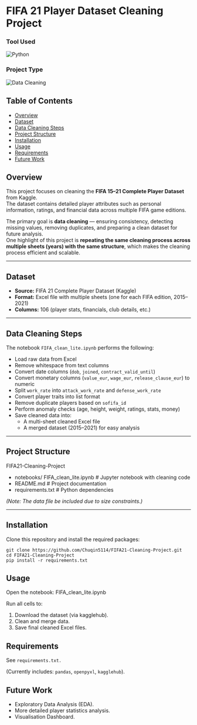 # FIFA 21 Player Dataset Cleaning Project

### Tool Used
![Python](https://img.shields.io/badge/Python-blue)

### Project Type
![Data Cleaning](https://img.shields.io/badge/Data%20Cleaning-purple)

## Table of Contents
- [Overview](overview)  
- [Dataset](dataset)  
- [Data Cleaning Steps](data-cleaning-steps)  
- [Project Structure](project-structure)  
- [Installation](installation)  
- [Usage](usage)  
- [Requirements](requirements)  
- [Future Work](future-work)

## Overview
This project focuses on cleaning the **FIFA 15–21 Complete Player Dataset** from Kaggle.  
The dataset contains detailed player attributes such as personal information, ratings, and financial data across multiple FIFA game editions.

The primary goal is **data cleaning** — ensuring consistency, detecting missing values, removing duplicates, and preparing a clean dataset for future analysis.  
One highlight of this project is **repeating the same cleaning process across multiple sheets (years) with the same structure**, which makes the cleaning process efficient and scalable.

---

## Dataset
- **Source:** FIFA 21 Complete Player Dataset (Kaggle)
- **Format:** Excel file with multiple sheets (one for each FIFA edition, 2015–2021)
- **Columns:** 106 (player stats, financials, club details, etc.)

---

## Data Cleaning Steps
The notebook `FIFA_clean_lite.ipynb` performs the following:
- Load raw data from Excel
- Remove whitespace from text columns
- Convert date columns (`dob`, `joined`, `contract_valid_until`)
- Convert monetary columns (`value_eur`, `wage_eur`, `release_clause_eur`) to numeric
- Split `work_rate` into `attack_work_rate` and `defense_work_rate`
- Convert player traits into list format
- Remove duplicate players based on `sofifa_id`
- Perform anomaly checks (age, height, weight, ratings, stats, money)
- Save cleaned data into:
  - A multi-sheet cleaned Excel file
  - A merged dataset (2015–2021) for easy analysis

---

## Project Structure
FIFA21-Cleaning-Project
- notebooks/ FIFA_clean_lite.ipynb # Jupyter notebook with cleaning code
- README.md # Project documentation
- requirements.txt # Python dependencies

*(Note: The data file  be included due to size constraints.)*

---

## Installation
Clone this repository and install the required packages:
```
git clone https://github.com/Chuqin5114/FIFA21-Cleaning-Project.git
cd FIFA21-Cleaning-Project
pip install -r requirements.txt
  ```

## Usage
Open the notebook: FIFA_clean_lite.ipynb

Run all cells to:
1. Download the dataset (via kagglehub).
2. Clean and merge data.
3. Save final cleaned Excel files.

## Requirements
See `requirements.txt.`

(Currently includes: `pandas`, `openpyxl`, `kagglehub`).

## Future Work
- Exploratory Data Analysis (EDA).
- More detailed player statistics analysis.
- Visualisation Dashboard.



